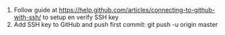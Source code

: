 1. Follow guide at https://help.github.com/articles/connecting-to-github-with-ssh/ to setup en verify SSH key
2. Add SSH key to GitHub and push first commit: git push -u origin master
